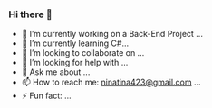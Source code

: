### Hi there 👋

- 🔭 I’m currently working on a Back-End Project ...
- 🌱 I’m currently learning C#...
- 👯 I’m looking to collaborate on ...
- 🤔 I’m looking for help with ...
- 💬 Ask me about ...
- 📫 How to reach me: ninatina423@gmail.com ...
- ⚡ Fun fact: ...
<!--**nina17arse/nina17arse** is a ✨ _special_ ✨ repository because its `README.md` (this file) appears on your GitHub profile.-->

